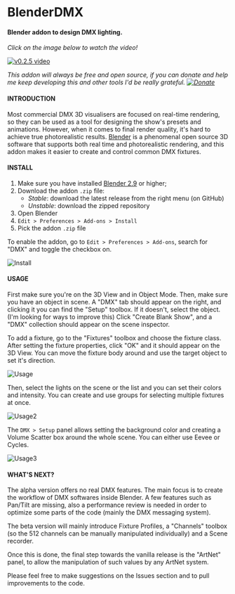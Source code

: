 # BlenderDMX
#### Blender addon to design DMX lighting.

*Click on the image below to watch the video!*

[![v0.2.5 video](https://img.youtube.com/vi/_Nh3hbscjJo/0.jpg)](https://www.youtube.com/watch?v=_Nh3hbscjJo)

*This addon will always be free and open source, if you can donate and help me keep developing this and other tools I'd be really grateful. [![Donate](https://img.shields.io/badge/Donate-PayPal-green.svg)](https://www.paypal.com/donate?hosted_button_id=ZC6UQ8TKWZVZU)*

#### INTRODUCTION

Most commercial DMX 3D visualisers are focused on real-time rendering, so they can be used as a tool for designing the show's presets and animations.
However, when it comes to final render quality, it's hard to achieve true photorealistic results.
[Blender](https://www.blender.org/) is a phenomenal open source 3D software that supports both real time and photorealistic rendering, and this addon makes it easier to create and control common DMX fixtures.

#### INSTALL

1. Make sure you have installed [Blender 2.9](https://www.blender.org/download/) or higher;
2. Download the addon `.zip` file:
   * *Stable*: download the latest release from the right menu (on GitHub)
   * *Unstable*: download the zipped repository
3. Open Blender
4. `Edit > Preferences > Add-ons > Install`
5. Pick the addon `.zip` file

To enable the addon, go to `Edit > Preferences > Add-ons`, search for "DMX" and toggle the checkbox on.

![Install](https://i.imgur.com/Q1R0AzP.gif)

#### USAGE

First make sure you're on the 3D View and in Object Mode. Then, make sure you have an object in scene.
A "DMX" tab should appear on the right, and clicking it you can find the "Setup" toolbox. If it doesn't, select the object. (I'm looking for ways to improve this)
Click "Create Blank Show", and a "DMX" collection should appear on the scene inspector.

To add a fixture, go to the "Fixtures" toolbox and choose the fixture class. After setting the fixture properties, click "OK" and it should appear on the 3D View.
You can move the fixture body around and use the target object to set it's direction.

![Usage](https://i.imgur.com/VKgbTfD.gif)

Then, select the lights on the scene or the list and you can set their colors and intensity.
You can create and use groups for selecting multiple fixtures at once.

![Usage2](https://i.imgur.com/GhZnynf.gif)

The `DMX > Setup` panel allows setting the background color and creating a Volume Scatter box around the whole scene.
You can either use Eevee or Cycles.

![Usage3](https://i.imgur.com/SArYtIN.gif)


#### WHAT'S NEXT?

The alpha version offers no real DMX features. The main focus is to create the workflow of DMX softwares inside Blender.
A few features such as Pan/Tilt are missing, also a performance review is needed in order to optimize some parts of the code (mainly the DMX messaging system).

The beta version will mainly introduce Fixture Profiles, a "Channels" toolbox (so the 512 channels can be manually manipulated individually) and a Scene recorder.

Once this is done, the final step towards the vanilla release is the "ArtNet" panel, to allow the manipulation of such values by any ArtNet system.

Please feel free to make suggestions on the Issues section and to pull improvements to the code.
